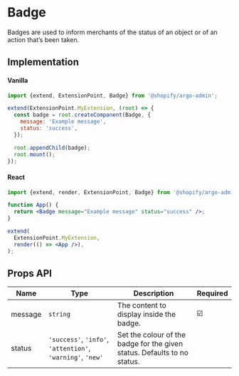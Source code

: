 # Badge

Badges are used to inform merchants of the status of an object or of an action that’s been taken.

## Implementation

#### Vanilla

```js
import {extend, ExtensionPoint, Badge} from '@shopify/argo-admin';

extend(ExtensionPoint.MyExtension, (root) => {
  const badge = root.createComponent(Badge, {
    message: 'Example message',
    status: 'success',
  });

  root.appendChild(badge);
  root.mount();
});
```

#### React

```jsx
import {extend, render, ExtensionPoint, Badge} from '@shopify/argo-admin-react';

function App() {
  return <Badge message="Example message" status="success" />;
}

extend(
  ExtensionPoint.MyExtension,
  render(() => <App />),
);
```

## Props API

| Name    | Type                                                       | Description                                                              | Required |
| ------- | ---------------------------------------------------------- | ------------------------------------------------------------------------ | -------- |
| message | `string`                                                   | The content to display inside the badge.                                 | ☑️       |
| status  | `'success'`, `'info'`, `'attention'`, `'warning'`, `'new'` | Set the colour of the badge for the given status. Defaults to no status. |          |

